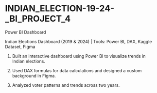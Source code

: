 # INDIAN_ELECTION-19-24-_BI_PROJECT_4

Power BI Dashboard

Indian Elections Dashboard (2019 & 2024) | Tools: Power BI, DAX, Kaggle Dataset, Figma

1. Built an interactive dashboard using Power BI to visualize trends in Indian elections.

2. Used DAX formulas for data calculations and designed a custom background in Figma.

3. Analyzed voter patterns and trends across two years.
